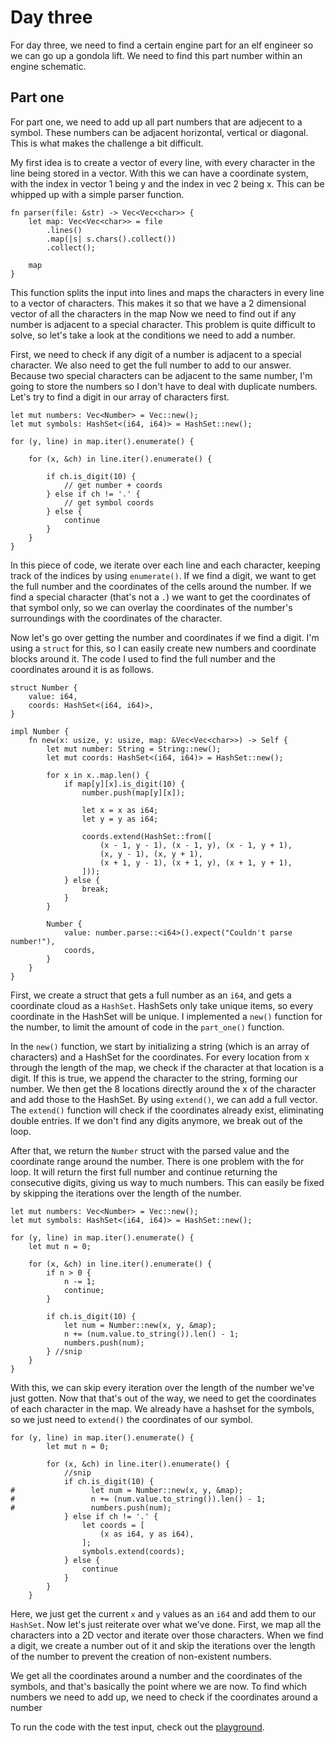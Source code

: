 # Day three

For day three, we need to find a certain engine part for an elf engineer so we can go up a gondola lift. We need to find this part number within an engine schematic.

## Part one

For part one, we need to add up all part numbers that are adjecent to a symbol. These numbers can be adjacent horizontal, vertical or diagonal. This is what makes the challenge a bit difficult.

My first idea is to create a vector of every line, with every character in the line being stored in a vector. With this we can have a coordinate system, with the index in vector 1 being y and the index in vec 2 being x. This can be whipped up with a simple parser function.

```rust, noplayground
fn parser(file: &str) -> Vec<Vec<char>> {
    let map: Vec<Vec<char>> = file
        .lines()
        .map(|s| s.chars().collect())
        .collect();

    map
}
```

This function splits the input into lines and maps the characters in every line to a vector of characters. This makes it so that we have a 2 dimensional vector of all the characters in the map Now we need to find out if any number is adjacent to a special character. This problem is quite difficult to solve, so let's take a look at the conditions we need to add a number.

First, we need to check if any digit of a number is adjacent to a special character. We also need to get the full number to add to our answer. Because two special characters can be adjacent to the same number, I'm going to store the numbers so I don't have to deal with duplicate numbers. Let's try to find a digit in our array of characters first.

```rust,noplayground
let mut numbers: Vec<Number> = Vec::new();
let mut symbols: HashSet<(i64, i64)> = HashSet::new();

for (y, line) in map.iter().enumerate() {

    for (x, &ch) in line.iter().enumerate() {

        if ch.is_digit(10) {
            // get number + coords
        } else if ch != '.' {
            // get symbol coords
        } else {
            continue 
        }
    }
}
```

In this piece of code, we iterate over each line and each character, keeping track of the indices by using `enumerate()`. If we find a digit, we want to get the full number and the coordinates of the cells around the number. If we find a special character (that's not a `.`) we want to get the coordinates of that symbol only, so we can overlay the coordinates of the number's surroundings with the coordinates of the character.

Now let's go over getting the number and coordinates if we find a digit. I'm using a `struct` for this, so I can easily create new numbers and coordinate blocks around it. The code I used to find the full number and the coordinates around it is as follows.

```rust,noplayground
struct Number {
    value: i64,
    coords: HashSet<(i64, i64)>,
}

impl Number {
    fn new(x: usize, y: usize, map: &Vec<Vec<char>>) -> Self {
        let mut number: String = String::new();
        let mut coords: HashSet<(i64, i64)> = HashSet::new();

        for x in x..map.len() {
            if map[y][x].is_digit(10) {
                number.push(map[y][x]);

                let x = x as i64;
                let y = y as i64;

                coords.extend(HashSet::from([
                    (x - 1, y - 1), (x - 1, y), (x - 1, y + 1),
                    (x, y - 1), (x, y + 1),
                    (x + 1, y - 1), (x + 1, y), (x + 1, y + 1),
                ]));
            } else {
                break;
            }
        }

        Number {
            value: number.parse::<i64>().expect("Couldn't parse number!"),
            coords,
        }
    }
}
```

First, we create a struct that gets a full number as an `i64`, and gets a coordinate cloud as a `HashSet`. HashSets only take unique items, so every coordinate in the HashSet will be unique. I implemented a `new()` function for the number, to limit the amount of code in the `part_one()` function.

In the `new()` function, we start by initializing a string (which is an array of characters) and a HashSet for the coordinates. For every location from x through the length of the map, we check if the character at that location is a digit. If this is true, we append the character to the string, forming our number. We then get the 8 locations directly around the x of the character and add those to the HashSet. By using `extend()`, we can add a full vector. The `extend()` function will check if the coordinates already exist, eliminating double entries. If we don't find any digits anymore, we break out of the loop.

After that, we return the `Number` struct with the parsed value and the coordinate range around the number. There is one problem with the for loop. It will return the first full number and continue returning the consecutive digits, giving us way to much numbers. This can easily be fixed by skipping the iterations over the length of the number.

```rust,noplayground
let mut numbers: Vec<Number> = Vec::new();
let mut symbols: HashSet<(i64, i64)> = HashSet::new();

for (y, line) in map.iter().enumerate() {
    let mut n = 0;

    for (x, &ch) in line.iter().enumerate() {
        if n > 0 {
            n -= 1;
            continue;
        }

        if ch.is_digit(10) {
            let num = Number::new(x, y, &map);
            n += (num.value.to_string()).len() - 1;
            numbers.push(num);
        } //snip
    }
}
```

With this, we can skip every iteration over the length of the number we've just gotten. Now that that's out of the way, we need to get the coordinates of each character in the map. We already have a hashset for the symbols, so we just need to `extend()` the coordinates of our symbol.

```rust,noplayground
for (y, line) in map.iter().enumerate() {
        let mut n = 0;

        for (x, &ch) in line.iter().enumerate() {
            //snip
            if ch.is_digit(10) {
#                 let num = Number::new(x, y, &map);
#                 n += (num.value.to_string()).len() - 1;
#                 numbers.push(num);
            } else if ch != '.' {
                let coords = [
                    (x as i64, y as i64),
                ];
                symbols.extend(coords);
            } else {
                continue 
            }
        }
    }
```

Here, we just get the current `x` and `y` values as an `i64` and add them to our `HashSet`. Now let's just reiterate over what we've done. First, we map all the characters into a 2D vector and iterate over those characters. When we find a digit, we create a number out of it and skip the iterations over the length of the number to prevent the creation of non-existent numbers.

We get all the coordinates around a number and the coordinates of the symbols, and that's basically the point where we are now. To find which numbers we need to add up, we need to check if the coordinates around a number 

To run the code with the test input, check out the [playground](https://play.rust-lang.org/?version=stable&mode=debug&edition=2021&gist=69fc7faa79dd1f893791158cea54f142).